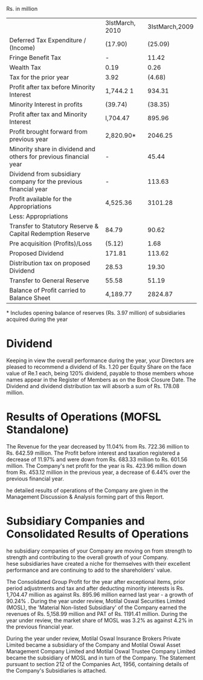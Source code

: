 Rs. in million  

<html><body><table><tr><td></td><td>3lstMarch, 2010</td><td>3IstMarch,2009</td></tr><tr><td>Deferred Tax Expenditure / (Income)</td><td>(17.90)</td><td>(25.09)</td></tr><tr><td>Fringe Benefit Tax</td><td>-</td><td>11.42</td></tr><tr><td>Wealth Tax</td><td>0.19</td><td>0.26</td></tr><tr><td>Tax for the prior year</td><td>3.92</td><td>(4.68)</td></tr><tr><td>Profit after tax before Minority Interest</td><td>1,744.2 1</td><td>934.31</td></tr><tr><td>Minority Interest in profits</td><td>(39.74)</td><td>(38.35)</td></tr><tr><td>Profit after tax and Minority Interest</td><td>I,704.47</td><td>895.96</td></tr><tr><td>Profit brought forward from previous year</td><td>2,820.90*</td><td>2046.25</td></tr><tr><td>Minority share in dividend and others for previous financial year</td><td>-</td><td>45.44</td></tr><tr><td>Dividend from subsidiary company for the previous financial year</td><td>-</td><td>113.63</td></tr><tr><td>Profit available for the Appropriations</td><td>4,525.36</td><td>3101.28</td></tr><tr><td>Less: Appropriations</td><td></td><td></td></tr><tr><td>Transfer to Statutory Reserve & Capital Redemption Reserve</td><td>84.79</td><td>90.62</td></tr><tr><td>Pre acquisition (Profits)/Loss</td><td>(5.12)</td><td>1.68</td></tr><tr><td>Proposed Dividend</td><td>171.81</td><td>113.62</td></tr><tr><td>Distribution tax on proposed Dividend</td><td>28.53</td><td>19.30</td></tr><tr><td>Transfer to General Reserve</td><td>55.58</td><td>51.19</td></tr><tr><td>Balance of Profit carried to Balance Sheet</td><td>4,189.77</td><td>2824.87</td></tr></table></body></html>  

\* Includes opening balance of reserves (Rs. 3.97 million) of subsidiaries acquired during the year  

# Dividend  

Keeping in view the overall performance during the year, your Directors are pleased to recommend a dividend of Rs. 1.20 per Equity Share on the face value of Re.1 each, being $1 2 0 \%$ dividend, payable to those members whose names appear in the Register of Members as on the Book Closure Date. The Dividend and dividend distribution tax will absorb a sum of Rs. 178.08 million.  

# Results of Operations (MOFSL Standalone)  

The Revenue for the year decreased by $1 1 . 0 4 \%$ from Rs. 722.36 million to Rs. 642.59 million. The Profit before interest and taxation registered a decrease of $1 1 . 9 7 \%$ and were down from Rs. 683.33 million to Rs. 601.56 million. The Company's net profit for the year is Rs. 423.96 million down from Rs. 453.12 million in the previous year, a decrease of $6 . 4 4 \%$ over the previous financial year.  

he detailed results of operations of the Company are given in the Management Discussion & Analysis forming part of this Report.  

# Subsidiary Companies and Consolidated Results of Operations  

he subsidiary companies of your Company are moving on from strength to strength and contributing to the overall growth of your Company.   
hese subsidiaries have created a niche for themselves with their excellent performance and are continuing to add to the shareholders' value.  

The Consolidated Group Profit for the year after exceptional items, prior period adjustments and tax and after deducting minority interests is Rs. 1,704.47 million as against Rs. 895.96 million earned last year - a growth of $9 0 . 2 4 \%$ . During the year under review, Motilal Oswal Securities Limited (MOSL), the 'Material Non-listed Subsidiary' of the Company earned the revenues of Rs. 5,158.99 million and PAT of Rs. 1191.41 million. During the year under review, the market share of MOSL was $3 . 2 \%$ as against $4 . 2 \%$ in the previous financial year.  

During the year under review, Motilal Oswal Insurance Brokers Private Limited became a subsidiary of the Company and Motilal Oswal Asset Management Company Limited and Motilal Oswal Trustee Company Limited became the subsidiary of MOSL and in turn of the Company. The Statement pursuant to section 212 of the Companies Act, 1956, containing details of the Company's Subsidiaries is attached.  